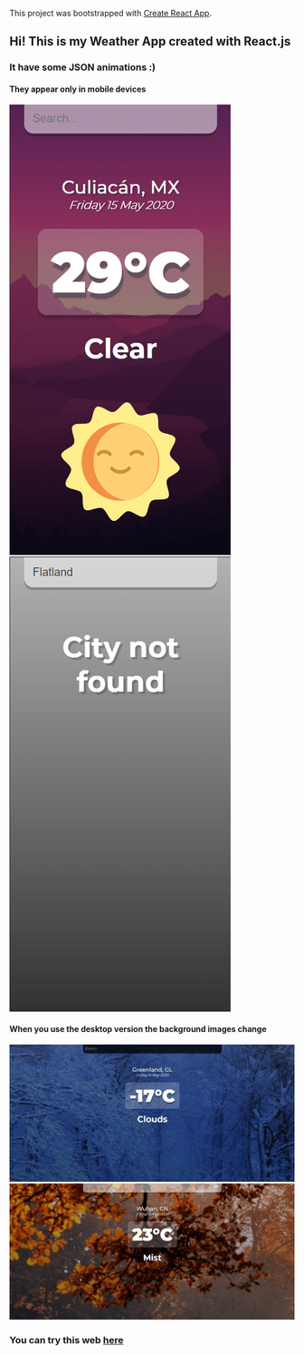 This project was bootstrapped with [Create React App](https://github.com/facebook/create-react-app).

## Hi! This is my Weather App created with React.js

### It have some JSON animations :)

#### They appear **only** in mobile devices

![sc_1](./Screenshots/sc_1.png) ![sc_2](./Screenshots/sc_2.png)

#### When you use the desktop version the background images change

![sc_3](./Screenshots/sc_3.png) ![sc_4](./Screenshots/sc_4.png)

### You can try this web [here](https://urielexis64.github.io/modern-weather-app/)
